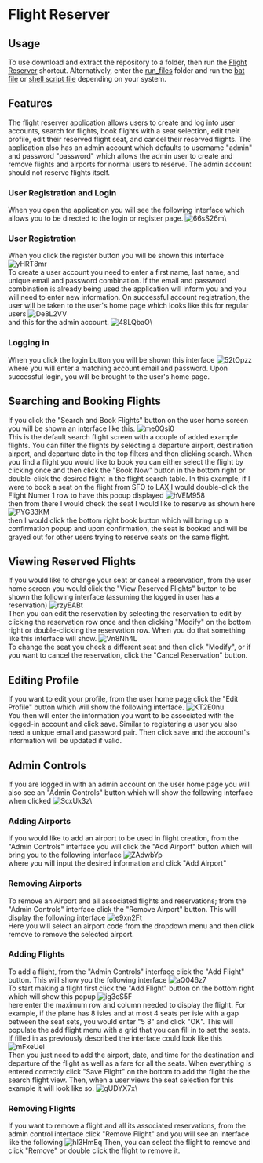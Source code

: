 # **Flight Reserver**

## **Usage**

To use download and extract the repository to a folder, then run the [Flight Reserver](https://github.com/mrmaxwellm9/Flight-Reserver/blob/main/Flight%20Reserver.lnk) shortcut. Alternatively, enter the [run_files](https://github.com/mrmaxwellm9/Flight-Reserver/tree/main/run_files) folder and run the [bat file](https://github.com/mrmaxwellm9/Flight-Reserver/blob/main/run_files/RunFlightReserver.bat) or [shell script file](https://github.com/mrmaxwellm9/Flight-Reserver/blob/main/run_files/RunFlightReserver.sh) depending on your system.

## **Features**

The flight reserver application allows users to create and log into user accounts, search for flights, book flights with a seat selection, edit their profile, edit their reserved flight seat, and cancel their reserved flights. The application also has an admin account which defaults to username "admin" and password "password" which allows the admin user to create and remove flights and airports for normal users to reserve. The admin account should not reserve flights itself.

### **User Registration and Login**

When you open the application you will see the following interface which allows you to be directed to the login or register page.
![66sS26m](https://github.com/mrmaxwellm9/Flight-Reserver/assets/130167736/29e6ac0b-fa41-4803-9bac-d19f6077b176)\

### **User Registration**

When you click the register button you will be shown this interface
![yHRT8mr](https://github.com/mrmaxwellm9/Flight-Reserver/assets/130167736/d22a594d-16c1-4e88-9c01-36a186c0ebde) \
To create a user account you need to enter a first name, last name, and unique email and password combination. If the email and password combination is already being used the application will inform you and you will need to enter new information. On successful account registration, the user will be taken to the user's home page which looks like this for regular users 
![De8L2VV](https://github.com/mrmaxwellm9/Flight-Reserver/assets/130167736/a41e3571-a5d3-4187-a244-9790a26dfbf7)\
and this for the admin account.
![48LQbaO](https://github.com/mrmaxwellm9/Flight-Reserver/assets/130167736/0ae52cfd-51f4-410e-9699-3a2272a920d9)\

### **Logging in**

When you click the login button you will be shown this interface
![52tOpzz](https://github.com/mrmaxwellm9/Flight-Reserver/assets/130167736/b11192b3-e058-4b00-8933-9a03bbc2cb4d)\
where you will enter a matching account email and password. Upon successful login, you will be brought to the user's home page.

## **Searching and Booking Flights**

If you click the "Search and Book Flights" button on the user home screen you will be shown an interface like this.
![me0Qsi0](https://github.com/mrmaxwellm9/Flight-Reserver/assets/130167736/08073dd9-bea9-4477-bb38-e6017636a0a7)\
This is the default search flight screen with a couple of added example flights. You can filter the flights by selecting a departure airport, destination airport, and departure date in the top filters and then clicking search. When you find a flight you would like to book you can either select the flight by clicking once and then click the "Book Now" button in the bottom right or double-click the desired flight in the flight search table. In this example, if I were to book a seat on the flight from SFO to LAX I would double-click the Flight Numer 1 row to have this popup displayed
![hVEM958](https://github.com/mrmaxwellm9/Flight-Reserver/assets/130167736/d19f3727-dbb2-4a75-a1ba-242bbb1c9ed8)\
then from there I would check the seat I would like to reserve as shown here
![PYG33KM](https://github.com/mrmaxwellm9/Flight-Reserver/assets/130167736/e5220f2c-d8be-4c62-9179-1a47dff4cc3b) \
then I would click the bottom right book button which will bring up a confirmation popup and upon confirmation, the seat is booked and will be grayed out for other users trying to reserve seats on the same flight.

## **Viewing Reserved Flights**

If you would like to change your seat or cancel a reservation, from the user home screen you would click the "View Reserved Flights" button to be shown the following interface (assuming the logged in user has a reservation)
![rzyEABt](https://github.com/mrmaxwellm9/Flight-Reserver/assets/130167736/850ba6d4-3131-4c2c-b5ce-57f22233dea3)\
Then you can edit the reservation by selecting the reservation to edit by clicking the reservation row once and then clicking "Modify" on the bottom right or double-clicking the reservation row. When you do that something like this interface will show. 
![Vn8Nh4L](https://github.com/mrmaxwellm9/Flight-Reserver/assets/130167736/f1270aa0-4867-428b-af04-7b847f532bf6)\
To change the seat you check a different seat and then click "Modify", or if you want to cancel the reservation, click the "Cancel Reservation" button.

## **Editing Profile**

If you want to edit your profile, from the user home page click the "Edit Profile" button which will show the following interface.
![KT2E0nu](https://github.com/mrmaxwellm9/Flight-Reserver/assets/130167736/3919daeb-b271-4073-9cb8-0fff333aeb3b)\
You then will enter the information you want to be associated with the logged-in account and click save. Similar to registering a user you also need a unique email and password pair. Then click save and the account's information will be updated if valid.

## **Admin Controls**

If you are logged in with an admin account on the user home page you will also see an "Admin Controls" button which will show the following interface when clicked 
![ScxUk3z](https://github.com/mrmaxwellm9/Flight-Reserver/assets/130167736/8dce6957-82b5-4e81-898d-16737b6bf752)\

### **Adding Airports**

If you would like to add an airport to be used in flight creation, from the "Admin Controls" interface you will click the "Add Airport" button which will bring you to the following interface
![ZAdwbYp](https://github.com/mrmaxwellm9/Flight-Reserver/assets/130167736/9e84aeca-de86-4d4c-95fa-00de8d32be6b)\
where you will input the desired information and click "Add Airport"

### **Removing Airports**

To remove an Airport and all associated flights and reservations; from the "Admin Controls" interface click the "Remove Airport" button. This will display the following interface
![e9xn2Ft](https://github.com/mrmaxwellm9/Flight-Reserver/assets/130167736/b66f85bf-2b05-43db-ac1b-9eb3f7358a87)\
Here you will select an airport code from the dropdown menu and then click remove to remove the selected airport.

### **Adding Flights**

To add a flight, from the "Admin Controls" interface click the "Add Flight" button. This will show you the following interface
![aQ046z7](https://github.com/mrmaxwellm9/Flight-Reserver/assets/130167736/899ae9ef-8611-4be0-9237-2a4843fffc8f)\
To start making a flight first click the "Add Flight" button on the bottom right which will show this popup
![ig3eS5F](https://github.com/mrmaxwellm9/Flight-Reserver/assets/130167736/9e849467-fc60-4d56-9427-a2e6188d23ca)\
here enter the maximum row and column needed to display the flight. For example, if the plane has 8 isles and at most 4 seats per isle with a gap between the seat sets, you would enter "5 8" and click "OK". This will populate the add flight menu with a grid that you can fill in to set the seats. If filled in as previously described the interface could look like this
![mFxeUel](https://github.com/mrmaxwellm9/Flight-Reserver/assets/130167736/3fa96b23-9409-4f9f-9751-d95181300135)\
Then you just need to add the airport, date, and time for the destination and departure of the flight as well as a fare for all the seats. When everything is entered correctly click "Save Flight" on the bottom to add the flight the the search flight view. Then, when a user views the seat selection for this example it will look like so.
![gUDYX7x](https://github.com/mrmaxwellm9/Flight-Reserver/assets/130167736/c18009b2-7d90-4eb4-ad5f-47334f8f3b36)\

### **Removing Flights**

If you want to remove a flight and all its associated reservations, from the admin control interface click "Remove Flight" and you will see an interface like the following
![hI3HmEq](https://github.com/mrmaxwellm9/Flight-Reserver/assets/130167736/82bca721-068e-49ba-8b6e-45382221d0d2)
Then, you can select the flight to remove and click "Remove" or double click the flight to remove it.

